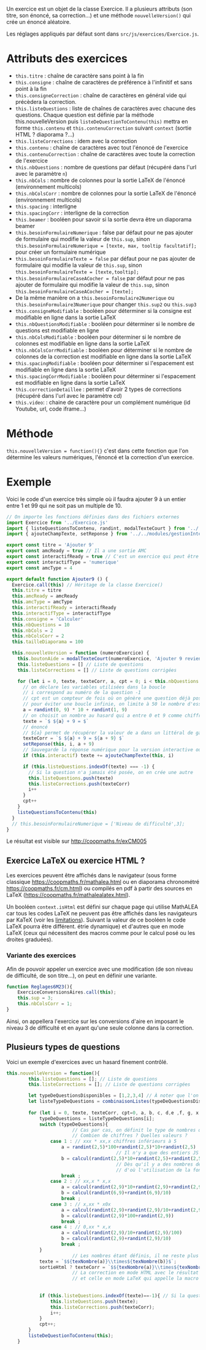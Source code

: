 Un exercice est un objet de la classe Exercice. Il a plusieurs attributs (son titre, son énoncé, sa correction...) et une méthode `nouvelleVersion()` qui crée un énoncé aléatoire.

Les réglages appliqués par défaut sont dans `src/js/exercices/Exercice.js`.


# Attributs des exercices

* `this.titre` : chaîne de caractère sans point à la fin  
* `this.consigne` : chaîne de caractères de préférence à l'infinitif et sans point à la fin
* `this.consigneCorrection` : chaîne de caractères en général vide qui précèdera la correction.
* `this.listeQuestions` : liste de chaînes de caractères avec chacune des questions. Chaque question est définie par la méthode this.nouvelleVersion puis `listeDeQuestionToContenu(this)` mettra en forme `this.contenu` et `this.contenuCorrection` suivant `context` (sortie HTML ? diaporama ?...)
* `this.listeCorrections` : idem avec la correction
* `this.contenu` : chaîne de caractères avec tout l'énoncé de l'exercice
* `this.contenuCorrection` : chaîne de caractères avec toute la correction de l'exercice
* `this.nbQuestions` : nombre de questions par défaut (récupéré dans l'url avec le paramètre `n`)
* `this.nbCols` : nombre de colonnes pour la sortie LaTeX de l'énoncé (environnement multicols)
* `this.nbColsCorr` : nombre de colonnes pour la sortie LaTeX de l'énoncé (environnement multicols)
* `this.spacing` : interligne
* `this.spacingCorr` : interligne de la correction
* `this.beamer` : booléen pour savoir si la sortie devra être un diaporama beamer
* `this.besoinFormulaireNumerique` : false par défaut pour ne pas ajouter de formulaire qui modifie la valeur de `this.sup`, sinon `this.besoinFormulaireNumerique = [texte, max, tooltip facultatif];` pour créer un formulaire numérique
* `this.besoinFormulaireTexte = false` par défaut pour ne pas ajouter de formulaire qui modifie la valeur de `this.sup`, sinon `this.besoinFormulaireTexte = [texte,tooltip];`
* `this.besoinFormulaireCaseACocher = false` par défaut pour ne pas ajouter de formulaire qui modifie la valeur de `this.sup`, sinon `this.besoinFormulaireCaseACocher = [texte];`
* De la même manière on a `this.besoinFormulaire2Numerique` ou `this.besoinFormulaire3Numerique` pour changer `this.sup2` ou `this.sup3`
* `this.consigneModifiable` : booléen pour déterminer si la consigne est modifiable en ligne dans la sortie LaTeX
* `this.nbQuestionsModifiable` : booléen pour déterminer si le nombre de questions est modifiable en ligne
* `this.nbColsModifiable` : booléen pour déterminer si le nombre de colonnes est modifiable en ligne dans la sortie LaTeX
* `this.nbColsCorrModifiable`  : booléen pour déterminer si le nombre de colonnes de la correction est modifiable en ligne dans la sortie LaTeX
* `this.spacingModifiable` : booléen pour déterminer si l'espacement est modifiable en ligne dans la sortie LaTeX
* `this.spacingCorrModifiable`  : booléen pour déterminer si l'espacement est modifiable en ligne dans la sortie LaTeX
* `this.correctionDetaillee` : permet d'avoir 2 types de corrections (récupéré dans l'url avec le paramètre cd)
* `this.video`: : chaine de caractère pour un complément numérique (id Youtube, url, code iframe...)
  
   	
# Méthode

`this.nouvelleVersion = function(){}` c'est dans cette fonction que l'on détermine les valeurs numériques, l'énoncé et la correction d'un exercice.

# Exemple

Voici le code d'un exercice très simple où il faudra ajouter 9 à un entier entre 1 et 99 qui ne soit pas un multiple de 10.

```js
// On importe les fonctions définies dans des fichiers externes
import Exercice from '../Exercice.js'
import { listeQuestionsToContenu, randint, modalTexteCourt } from '../../modules/outils.js'
import { ajouteChampTexte, setReponse } from '../../modules/gestionInteractif.js'

export const titre = 'Ajouter 9'
export const amcReady = true // Il a une sortie AMC
export const interactifReady = true // C'est un exercice qui peut être interactif
export const interactifType = 'numerique'
export const amcType = 4

export default function Ajouter9 () {
  Exercice.call(this) // Héritage de la classe Exercice()
  this.titre = titre
  this.amcReady = amcReady 
  this.amcType = amcType
  this.interactifReady = interactifReady
  this.interactifType = interactifType
  this.consigne = 'Calculer'
  this.nbQuestions = 10
  this.nbCols = 2
  this.nbColsCorr = 2
  this.tailleDiaporama = 100

  this.nouvelleVersion = function (numeroExercice) {
    this.boutonAide = modalTexteCourt(numeroExercice, 'Ajouter 9 revient à ajouter 10 et à soustraire 1.')
    this.listeQuestions = [] // Liste de questions
    this.listeCorrections = [] // Liste de questions corrigées

    for (let i = 0, texte, texteCorr, a, cpt = 0; i < this.nbQuestions && cpt < 50;) {
      // on déclare les variables utilisées dans la boucle
	  // i correspond au numéro de la question -1
	  // cpt est un compteur de fois où on génère une question déjà posées
	  // pour éviter une boucle infinie, on limite à 50 le nombre d'essais pour générer une question jamais posée
      a = randint(0, 9) * 10 + randint(1, 9)
      // on choisit un nombre au hasard qui a entre 0 et 9 comme chiffre des dizaines et entre 1 et 9 comme chiffre des unités
      texte = `$ ${a} + 9 = $`
      // énoncé 
	  // ${a} permet de récupérer la valeur de a dans un littéral de gabarit définit entre accents graves
      texteCorr = `$ ${a} + 9 = ${a + 9} $`
      setReponse(this, i, a + 9)
      // Sauvegarde la réponse numérique pour la version interactive ou la sortie AMC
      if (this.interactif) texte += ajouteChampTexte(this, i)

      if (this.listeQuestions.indexOf(texte) === -1) {
        // Si la question n'a jamais été posée, on en crée une autre
        this.listeQuestions.push(texte)
        this.listeCorrections.push(texteCorr)
        i++
      }
      cpt++
    }
    listeQuestionsToContenu(this)
  }
  // this.besoinFormulaireNumerique = ['Niveau de difficulté',3];
}

```

Le résultat est visible sur <http://coopmaths.fr/exCM005>


## Exercice LaTeX ou exercice HTML ?


Les exercices peuvent être affichés dans le navigateur (sous forme classique <https://coopmaths.fr/mathalea.html> ou en diaporama chronométré <https://coopmaths.fr/cm.html>) ou compilés en pdf à partir des sources en LaTeX (<https://coopmaths.fr/mathalealatex.html>).

Un booléen `context.isHtml` est défini sur chaque page qui utilise MathALEA car tous les codes LaTeX ne peuvent pas être affichés dans les navigateurs par KaTeX (voir les [limitations](https://katex.org/docs/supported.html)). Suivant la valeur de ce booléen le code LaTeX pourra être différent.
étrie dynamique) et d'autres que en mode LaTeX (ceux qui nécessitent des macros comme pour le calcul posé ou les droites graduées).


### Variante des exercices

Afin de pouvoir appeler un exercice avec une modification (de son niveau de difficulté, de son titre...), on peut en définir une variante.

```js
function Reglages6M23(){
	ExerciceConversionsAires.call(this);
	this.sup = 3;
	this.nbColsCorr = 1;
}
```

Ainsi, on appellera l'exercice sur les conversions d'aire en imposant le niveau 3 de difficulté et en ayant qu'une seule colonne dans la correction.


## Plusieurs types de questions

Voici un exemple d'exercices avec un hasard finement contrôlé.

```js
this.nouvelleVersion = function(){
		this.listeQuestions = []; // Liste de questions
		this.listeCorrections = []; // Liste de questions corrigées

		let typeDeQuestionsDisponibles = [1,2,3,4] // À noter que l'on aurait pu faire [1,1,1,2] pour avoir 3 questions de type 1 et 1 question de type 2
		let listeTypeDeQuestions = combinaisonListes(typeDeQuestionsDisponibles,this.nbQuestions) // Tous les types de questions sont posées mais l'ordre diffère à chaque "cycle"
		
		for (let i = 0, texte, texteCorr, cpt=0, a, b, c, d,e ,f, g, x, y; i < this.nbQuestions && cpt<50; ) {
			typeDeQuestions = listeTypeDeQuestions[i];
			switch (typeDeQuestions){
                        // Cas par cas, on définit le type de nombres que l'on souhaite
                        // Combien de chiffres ? Quelles valeurs ?
				case 1 : // xxx * xx,x chiffres inférieurs à 5
					a = randint(2,5)*100+randint(2,5)*10+randint(2,5)
                                        // Il n'y a que des entiers JS gèrera très bien le calcul
					b = calcul(randint(2,5)*10+randint(2,5)+randint(2,5)/10)
                                        // Dès qu'il y a des nombres décimaux JS peut faire des erreurs
                                        // d'où l'utilisation de la fonction calcul qui s'appuiera sur Algebrite
					break ;
				case 2 : // xx,x * x,x 
					a = calcul(randint(2,9)*10+randint(2,9)+randint(2,9)/10)
					b = calcul(randint(6,9)+randint(6,9)/10)
					break ;
				case 3 : // x,xx * x0x 
					a = calcul(randint(2,9)+randint(2,9)/10+randint(2,9)/100)
					b = calcul(randint(2,9)*100+randint(2,9))
					break ;
				case 4 : // 0,xx * x,x 
					a = calcul(randint(2,9)/10+randint(2,9)/100)
					b = calcul(randint(2,9)+randint(2,9)/10)
					break ;
			}
                        // Les nombres étant définis, il ne reste plus qu'à écrire l'énoncé
			texte = `$${texNombre(a)}\\times${texNombre(b)}$`;
			sortieHtml ? texteCorr = `$${texNombre(a)}\\times${texNombre(b)}=${texNombre(a*b)}$` : texteCorr =`$\\opmul[decimalsepsymbol={,}]{${a}}{${b}}$`;
                        // La correction en mode HTML avec le résultat en ligne
                        // et celle en mode LaTeX qui appelle la macro qui posera le calcul
					
			
			if (this.listeQuestions.indexOf(texte)==-1){ // Si la question n'a jamais été posée, on en créé une autre
				this.listeQuestions.push(texte);
				this.listeCorrections.push(texteCorr);
				i++;
			}
			cpt++;	
		}
		listeDeQuestionToContenu(this);
	}
```